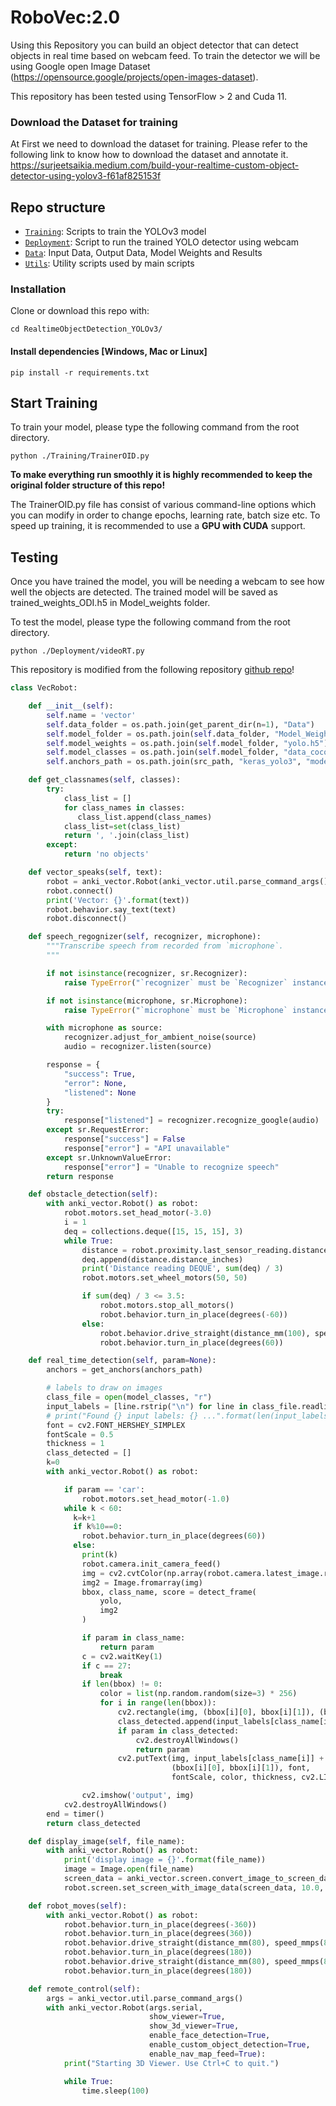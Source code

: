 # RoboVec:2.0

Using this Repository you can build an object detector that can detect objects in real time based on webcam feed.
To train the detector we will be using Google open Image Dataset (https://opensource.google/projects/open-images-dataset).

This repository has been tested using TensorFlow > 2 and Cuda 11.

### Download the Dataset for training

At First we need to download the dataset for training. 
Please refer to the following link to know how to download the dataset and annotate it.
https://surjeetsaikia.medium.com/build-your-realtime-custom-object-detector-using-yolov3-f61af825153f


## Repo structure
+ [`Training`](/Training/): Scripts to train the YOLOv3 model
+ [`Deployment`](/Deployment/): Script to run the trained YOLO detector using webcam
+ [`Data`](/Data/): Input Data, Output Data, Model Weights and Results
+ [`Utils`](/Utils/): Utility scripts used by main scripts


### Installation


Clone or download this repo with:
```
cd RealtimeObjectDetection_YOLOv3/
```

#### Install dependencies [Windows, Mac or Linux]
```
pip install -r requirements.txt
```



## Start Training

To train your model, please type the following command from the root directory.

```
python ./Training/TrainerOID.py

```
 
**To make everything run smoothly it is highly recommended to keep the original folder structure of this repo!**

The TrainerOID.py file has consist of various command-line options which you can modify in order to change epochs, learning rate, batch size etc. 
To speed up training, it is recommended to use a **GPU with CUDA** support. 


## Testing
Once you have trained the model, you will be needing a webcam to see how well the objects are detected.
The trained model will be saved as trained_weights_ODI.h5 in Model_weights folder.

To test the model, please type the following command from the root directory.


```
python ./Deployment/videoRT.py

```

 
This repository  is modified from the following repository [github repo](https://github.com/AntonMu/TrainYourOwnYOLO)!
 
```python
class VecRobot:

    def __init__(self):
        self.name = 'vector'
        self.data_folder = os.path.join(get_parent_dir(n=1), "Data")
        self.model_folder = os.path.join(self.data_folder, "Model_Weights")
        self.model_weights = os.path.join(self.model_folder, "yolo.h5")
        self.model_classes = os.path.join(self.model_folder, "data_coco.txt")
        self.anchors_path = os.path.join(src_path, "keras_yolo3", "model_data", "yolo_anchors.txt")

    def get_classnames(self, classes):
        try:
            class_list = []
            for class_names in classes:
               class_list.append(class_names)
            class_list=set(class_list)
            return ', '.join(class_list)
        except:
            return 'no objects'

    def vector_speaks(self, text):
        robot = anki_vector.Robot(anki_vector.util.parse_command_args().serial)
        robot.connect()
        print('Vector: {}'.format(text))
        robot.behavior.say_text(text)
        robot.disconnect()

    def speech_regognizer(self, recognizer, microphone):
        """Transcribe speech from recorded from `microphone`.
        """

        if not isinstance(recognizer, sr.Recognizer):
            raise TypeError("`recognizer` must be `Recognizer` instance")

        if not isinstance(microphone, sr.Microphone):
            raise TypeError("`microphone` must be `Microphone` instance")

        with microphone as source:
            recognizer.adjust_for_ambient_noise(source)
            audio = recognizer.listen(source)

        response = {
            "success": True,
            "error": None,
            "listened": None
        }
        try:
            response["listened"] = recognizer.recognize_google(audio)
        except sr.RequestError:
            response["success"] = False
            response["error"] = "API unavailable"
        except sr.UnknownValueError:
            response["error"] = "Unable to recognize speech"
        return response

    def obstacle_detection(self):
        with anki_vector.Robot() as robot:
            robot.motors.set_head_motor(-3.0)
            i = 1
            deq = collections.deque([15, 15, 15], 3)
            while True:
                distance = robot.proximity.last_sensor_reading.distance
                deq.append(distance.distance_inches)
                print('Distance reading DEQUE', sum(deq) / 3)
                robot.motors.set_wheel_motors(50, 50)

                if sum(deq) / 3 <= 3.5:
                    robot.motors.stop_all_motors()
                    robot.behavior.turn_in_place(degrees(-60))
                else:
                    robot.behavior.drive_straight(distance_mm(100), speed_mmps(80))
                    robot.behavior.turn_in_place(degrees(60))

    def real_time_detection(self, param=None):
        anchors = get_anchors(anchors_path)

        # labels to draw on images
        class_file = open(model_classes, "r")
        input_labels = [line.rstrip("\n") for line in class_file.readlines()]
        # print("Found {} input labels: {} ...".format(len(input_labels), input_labels))
        font = cv2.FONT_HERSHEY_SIMPLEX
        fontScale = 0.5
        thickness = 1
        class_detected = []
        k=0
        with anki_vector.Robot() as robot:

            if param == 'car':
                robot.motors.set_head_motor(-1.0)
            while k < 60:
              k=k+1
              if k%10==0:
                robot.behavior.turn_in_place(degrees(60))
              else:
                print(k)
                robot.camera.init_camera_feed()
                img = cv2.cvtColor(np.array(robot.camera.latest_image.raw_image), cv2.COLOR_RGB2BGR)
                img2 = Image.fromarray(img)
                bbox, class_name, score = detect_frame(
                    yolo,
                    img2
                )

                if param in class_name:
                    return param
                c = cv2.waitKey(1)
                if c == 27:
                    break
                if len(bbox) != 0:
                    color = list(np.random.random(size=3) * 256)
                    for i in range(len(bbox)):
                        cv2.rectangle(img, (bbox[i][0], bbox[i][1]), (bbox[i][2], bbox[i][3]), color, 2)
                        class_detected.append(input_labels[class_name[i]])
                        if param in class_detected:
                            cv2.destroyAllWindows()
                            return param
                        cv2.putText(img, input_labels[class_name[i]] + '  Prob:' + str(score[i]),
                                    (bbox[i][0], bbox[i][1]), font,
                                    fontScale, color, thickness, cv2.LINE_AA)

                cv2.imshow('output', img)
            cv2.destroyAllWindows()
        end = timer()
        return class_detected

    def display_image(self, file_name):
        with anki_vector.Robot() as robot:
            print('display image = {}'.format(file_name))
            image = Image.open(file_name)
            screen_data = anki_vector.screen.convert_image_to_screen_data(image.resize(screen_dimensions))
            robot.screen.set_screen_with_image_data(screen_data, 10.0, True)

    def robot_moves(self):
        with anki_vector.Robot() as robot:
            robot.behavior.turn_in_place(degrees(-360))
            robot.behavior.turn_in_place(degrees(360))
            robot.behavior.drive_straight(distance_mm(80), speed_mmps(80))
            robot.behavior.turn_in_place(degrees(180))
            robot.behavior.drive_straight(distance_mm(80), speed_mmps(80))
            robot.behavior.turn_in_place(degrees(180))

    def remote_control(self):
        args = anki_vector.util.parse_command_args()
        with anki_vector.Robot(args.serial,
                               show_viewer=True,
                               show_3d_viewer=True,
                               enable_face_detection=True,
                               enable_custom_object_detection=True,
                               enable_nav_map_feed=True):
            print("Starting 3D Viewer. Use Ctrl+C to quit.")

            while True:
                time.sleep(100)


```
